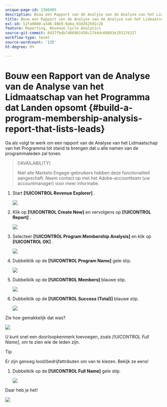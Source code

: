 ```yaml
---
unique-page-id: 2360405
description: Bouw een Rapport van de Analyse van de Analyse van het Lidmaatschap van het Programma dat Leidingen - Marketo Docs - de Documentatie van het Product opsomt
title: Bouw een Rapport van de Analyse van de Analyse van het Lidmaatschap van het Programma dat Landen opsomt
exl-id: 52fa9808-a3d6-48b9-9a6a-93d262591c2b
feature: Reporting, Revenue Cycle Analytics
source-git-commit: 0d37fbdb7d08901458c1744dc68893e155176327
workflow-type: tm+mt
source-wordcount: '135'
ht-degree: 0%

---
```


# Bouw een Rapport van de Analyse van de Analyse van het Lidmaatschap van het Programma dat Landen opsomt {#build-a-program-membership-analysis-report-that-lists-leads}

Ga als volgt te werk om een rapport van de Analyse van het Lidmaatschap van het Programma tot stand te brengen dat u alle namen van de programmaleden zal tonen.

>[!AVAILABILITY]
>
>Niet alle Marketo Engage-gebruikers hebben deze functionaliteit aangeschaft. Neem contact op met het Adobe-accountteam (uw accountmanager) voor meer informatie.

1. Start **[!UICONTROL Revenue Explorer]** .

   ![](assets/one.png)

1. Klik op **[!UICONTROL Create New]** en vervolgens op **[!UICONTROL Report]** .

   ![](assets/two.png)

1. Selecteer **[!UICONTROL Program Membership Analysis]** en klik op **[!UICONTROL OK]** .

   ![](assets/three.png)

1. Dubbelklik op de **[!UICONTROL Program Name]** gele stip.

   ![](assets/four.png)

1. Dubbelklik op de **[!UICONTROL Members]** blauwe stip.

   ![](assets/five.png)

1. Dubbelklik op de **[!UICONTROL Success (Total)]** blauwe stip.

   ![](assets/six.png)

Zie hoe gemakkelijk dat was?

![](assets/seven.png)

U kunt snel een doorloopkenmerk toevoegen, zoals _[!UICONTROL Full Name]_, om te zien wie de leden zijn.

>[!TIP]
>
>Er zijn genoeg lood/bedrijfattributen om van te kiezen. Bekijk ze eens!

1. Dubbelklik op de **[!UICONTROL Full Name]** gele stip.

   ![](assets/eight.png)

Daar heb je het!

![](assets/nine.png)
